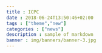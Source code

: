 ```yaml
---
title : ICPC
date : 2018-06-24T13:50:46+02:00
tags : ["theme","new"]
categories : ["news"]
description : sample of markdown
banner : img/banners/banner-3.jpg
---
```

